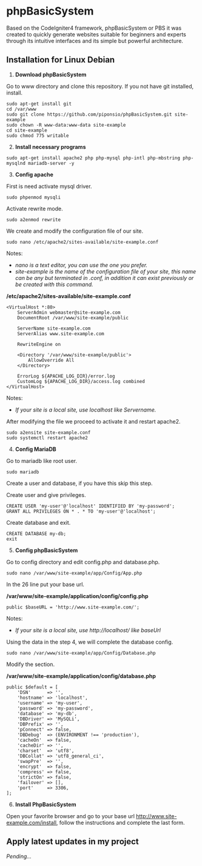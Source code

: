 # phpBasicSystem
Based on the CodeIgniter4 framework, phpBasicSystem or PBS it was created to quickly generate websites suitable for beginners and experts through its intuitive interfaces and its simple but powerful architecture.

## Installation for Linux Debian

1. **Download phpBasicSystem**

Go to www directory and clone this repository.
If you not have git installed, install.
```
sudo apt-get install git
cd /var/www
sudo git clone https://github.com/piponsio/phpBasicSystem.git site-example
sudo chown -R www-data:www-data site-example
cd site-example
sudo chmod 775 writable
```

2. **Install necessary programs**
```
sudo apt-get install apache2 php php-mysql php-intl php-mbstring php-mysqlnd mariadb-server -y 
```

3. **Config apache**

First is need activate mysql driver.
```
sudo phpenmod mysqli
```
Activate rewrite mode.
```
sudo a2enmod rewrite
```
We create and modify the configuration file of our site.

```
sudo nano /etc/apache2/sites-available/site-example.conf
```
Notes:
* *nano is a text editor, you can use the one you prefer.*
* *site-example is the name of the configuration file of your site, this name can be any but terminated in .conf, in addition it can exist previously or be created with this command.*

**/etc/apache2/sites-available/site-example.conf**
```
<VirtualHost *:80>
	ServerAdmin webmaster@site-example.com
	DocumentRoot /var/www/site-example/public

	ServerName site-example.com
	ServerAlias www.site-example.com

	RewriteEngine on

	<Directory '/var/www/site-example/public'>
		AllowOverride All
	</Directory>

	ErrorLog ${APACHE_LOG_DIR}/error.log
	CustomLog ${APACHE_LOG_DIR}/access.log combined
</VirtualHost>

```
Notes:
* *If your site is a local site, use localhost like Servername.*

After modifying the file we proceed to activate it and restart apache2.
```
sudo a2ensite site-example.conf
sudo systemctl restart apache2
```

4. **Config MariaDB**

Go to mariadb like root user.
```
sudo mariadb
```
Create a user and database, if you have this skip this step.

Create user and give privileges.
```
CREATE USER 'my-user'@'localhost' IDENTIFIED BY 'my-password';
GRANT ALL PRIVILEGES ON * . * TO 'my-user'@'localhost';
```
Create database and exit.
```
CREATE DATABASE my-db;
exit
```

5. **Config phpBasicSystem**

Go to config directory and edit config.php and database.php.
```
sudo nano /var/www/site-example/app/Config/App.php
```
In the 26 line put your base url.

**/var/www/site-example/application/config/config.php**
```
public $baseURL = 'http://www.site-example.com/';
```
Notes:
* *If your site is a local site, use http://localhost/ like baseUrl*


Using the data in the step 4, we will complete the database config.
```
sudo nano /var/www/site-example/app/Config/Database.php
```
Modify the section.

**/var/www/site-example/application/config/database.php**
```
public $default = [
	'DSN'      => '',
	'hostname' => 'localhost',
	'username' => 'my-user',
	'password' => 'my-password',
	'database' => 'my-db',
	'DBDriver' => 'MySQLi',
	'DBPrefix' => '',
	'pConnect' => false,
	'DBDebug'  => (ENVIRONMENT !== 'production'),
	'cacheOn'  => false,
	'cacheDir' => '',
	'charset'  => 'utf8',
	'DBCollat' => 'utf8_general_ci',
	'swapPre'  => '',
	'encrypt'  => false,
	'compress' => false,
	'strictOn' => false,
	'failover' => [],
	'port'     => 3306,
];
``` 

6. **Install PhpBasicSystem**

Open your favorite browser and go to your base url http://www.site-example.com/install, follow the instructions and complete the last form.

## Apply latest updates in my project
*Pending...*
